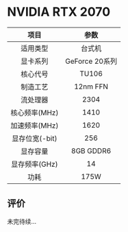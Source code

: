 # NVIDIA RTX 2070

| 项目 | 参数 |
| :------: | :------: |
|适用类型 | 台式机|
|显卡系列| GeForce 20系列|
|核心代号|TU106 |
|制造工艺| 12nm FFN |
|流处理器| 2304 |
|核心频率(MHz)| 1410 |
|加速频率(MHz)|1620 |
|显存位宽(-bit)| 256 |
|显存容量| 8GB GDDR6 |
|显存频率(GHz)| 14 |
|功耗|175W |

## 评价

 未完待续...